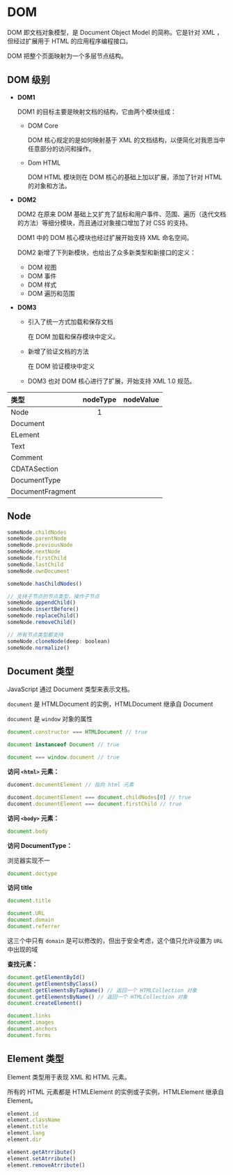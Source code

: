 # DOM

DOM 即文档对象模型，是 Document Object Model 的简称。它是针对 XML ，但经过扩展用于 HTML 的应用程序编程接口。

DOM 把整个页面映射为一个多层节点结构。

## DOM 级别

* **DOM1**

  DOM1 的目标主要是映射文档的结构，它由两个模块组成：

  * DOM Core

    DOM 核心规定的是如何映射基于 XML 的文档结构，以便简化对我恩当中任意部分的访问和操作。

  * Dom HTML

    DOM HTML 模块则在 DOM 核心的基础上加以扩展，添加了针对 HTML 的对象和方法。

* **DOM2**

  DOM2 在原来 DOM 基础上又扩充了鼠标和用户事件、范围、遍历（迭代文档的方法）等细分模块，而且通过对象接口增加了对 CSS 的支持。

  DOM1 中的 DOM 核心模块也经过扩展开始支持 XML 命名空间。

  DOM2 新增了下列新模块，也给出了众多新类型和新接口的定义：

  * DOM 视图
  * DOM 事件
  * DOM 样式
  * DOM 遍历和范围

* **DOM3**

  * 引入了统一方式加载和保存文档

    在 DOM 加载和保存模块中定义。

  * 新增了验证文档的方法

    在 DOM 验证模块中定义

  * DOM3 也对 DOM 核心进行了扩展，开始支持 XML 1.0 规范。

| 类型 | nodeType | nodeValue |
| :--- | :---: | :---: |
| Node | 1 |  |
| Document |  |  |
| ELement |  |  |
| Text |  |  |
| Comment |  |  |
| CDATASection |  |  |
| DocumentType |  |  |
| DocumentFragment |  |  |

## Node

```js
someNode.childNodes
someNode.parentNode
someNode.previousNode
someNode.nextNode
someNode.firstChild
someNode.lastChild
someNode.ownDocument

someNode.hasChildNodes()

// 支持子节点的节点类型，操作子节点
someNode.appendChild()
someNode.insertBefore()
someNode.replaceChild()
someNode.removeChild()

// 所有节点类型都支持
someNode.cloneNode(deep: boolean)
someNode.normalize()
```

## Document 类型

JavaScript 通过 Document 类型来表示文档。

`document` 是 HTMLDocument 的实例，HTMLDocument 继承自 Document

`document` 是 `window` 对象的属性

```js
document.constructor === HTMLDocument // true

document instanceof Document // true

document === window.document // true
```

**访问 **`<html>`** 元素：**

```js
ducoment.documentElement // 指向 html 元素

ducoment.documentElement === document.childNodes[0] // true
ducoment.documentElement === document.firstChild // true
```

**访问 **`<body>`** 元素：**

```js
document.body
```

**访问 DocumentType：**

浏览器实现不一

```js
document.doctype
```

**访问 title**

```js
document.title
```

```js
document.URL
document.domain
document.referrer
```

这三个中只有 `domain` 是可以修改的，但出于安全考虑，这个值只允许设置为 `URL` 中出现的域

**查找元素：**

```js
document.getElementById()
document.getElementsByClass()
document.getElementsByTagName() // 返回一个 HTMLCollection 对象
document.getElementsByName() // 返回一个 HTMLCollection 对象
document.createElement()
```

```js
document.links
document.images
document.anchors
document.forms
```

## Element 类型

Element 类型用于表现 XML 和 HTML 元素。

所有的 HTML 元素都是 HTMLElement 的实例或子实例，HTMLElement 继承自 Element。

```js
element.id
element.className
element.title
element.lang
element.dir

element.getAtrribute()
element.setAtrribute()
element.removeAtrribute()
```

## 



